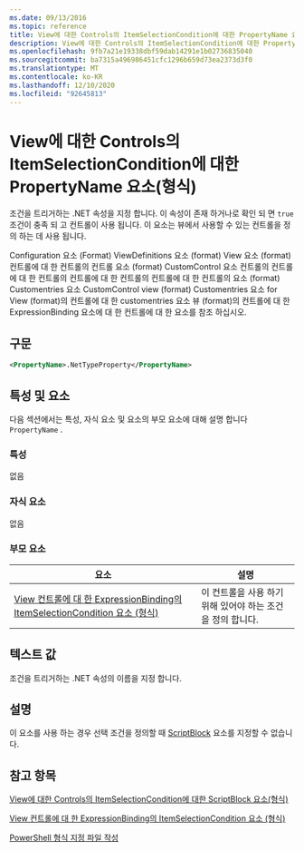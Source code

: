 ```yaml
---
ms.date: 09/13/2016
ms.topic: reference
title: View에 대한 Controls의 ItemSelectionCondition에 대한 PropertyName 요소(형식)
description: View에 대한 Controls의 ItemSelectionCondition에 대한 PropertyName 요소(형식)
ms.openlocfilehash: 9fb7a21e19338dbf59dab14291e1b02736835040
ms.sourcegitcommit: ba7315a496986451cfc1296b659d73ea2373d3f0
ms.translationtype: MT
ms.contentlocale: ko-KR
ms.lasthandoff: 12/10/2020
ms.locfileid: "92645813"
---
```

# <a name="propertyname-element-for-itemselectioncondition-for-controls-for-view-format"></a>View에 대한 Controls의 ItemSelectionCondition에 대한 PropertyName 요소(형식)

조건을 트리거하는 .NET 속성을 지정 합니다. 이 속성이 존재 하거나로 확인 되 면 `true` 조건이 충족 되 고 컨트롤이 사용 됩니다. 이 요소는 뷰에서 사용할 수 있는 컨트롤을 정의 하는 데 사용 됩니다.

Configuration 요소 (Format) ViewDefinitions 요소 (format) View 요소 (format) 컨트롤에 대 한 컨트롤의 컨트롤 요소 (format) CustomControl 요소 컨트롤의 컨트롤에 대 한 컨트롤의 컨트롤에 대 한 컨트롤의 컨트롤에 대 한 컨트롤의 요소 (format) Customentries 요소 CustomControl view (format) Customentries 요소 for View (format)의 컨트롤에 대 한 customentries 요소 뷰 (format)의 컨트롤에 대 한 ExpressionBinding 요소에 대 한 컨트롤에 대 한 요소를 참조 하십시오.

## <a name="syntax"></a>구문

```xml
<PropertyName>.NetTypeProperty</PropertyName>
```

## <a name="attributes-and-elements"></a>특성 및 요소

다음 섹션에서는 특성, 자식 요소 및 요소의 부모 요소에 대해 설명 합니다 `PropertyName` .

### <a name="attributes"></a>특성

없음

### <a name="child-elements"></a>자식 요소

없음

### <a name="parent-elements"></a>부모 요소

|요소|설명|
|-------------|-----------------|
|[View 컨트롤에 대 한 ExpressionBinding의 ItemSelectionCondition 요소 (형식)](./itemselectioncondition-element-for-expressionbinding-for-controls-for-view-format.md)|이 컨트롤을 사용 하기 위해 있어야 하는 조건을 정의 합니다.|

## <a name="text-value"></a>텍스트 값

조건을 트리거하는 .NET 속성의 이름을 지정 합니다.

## <a name="remarks"></a>설명

이 요소를 사용 하는 경우 선택 조건을 정의할 때 [ScriptBlock](./scriptblock-element-for-itemselectioncondition-for-controls-for-view-format.md) 요소를 지정할 수 없습니다.

## <a name="see-also"></a>참고 항목

[View에 대한 Controls의 ItemSelectionCondition에 대한 ScriptBlock 요소(형식)](./scriptblock-element-for-itemselectioncondition-for-controls-for-view-format.md)

[View 컨트롤에 대 한 ExpressionBinding의 ItemSelectionCondition 요소 (형식)](./itemselectioncondition-element-for-expressionbinding-for-controls-for-view-format.md)

[PowerShell 형식 지정 파일 작성](./writing-a-powershell-formatting-file.md)
